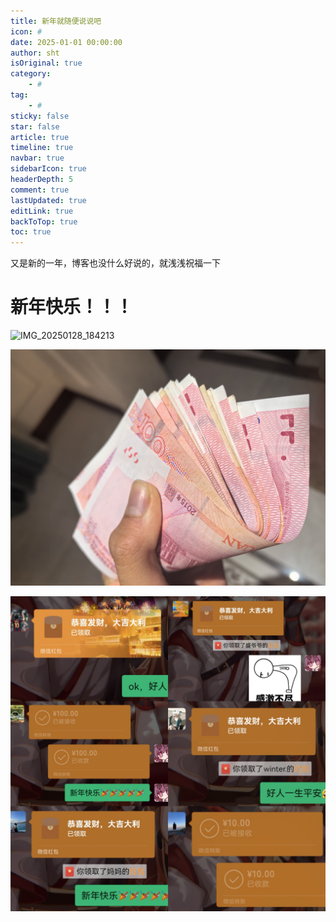 ```yaml
---
title: 新年就随便说说吧
icon: #
date: 2025-01-01 00:00:00
author: sht
isOriginal: true
category: 
    - #
tag:
    - #
sticky: false
star: false
article: true
timeline: true
navbar: true
sidebarIcon: true
headerDepth: 5
comment: true
lastUpdated: true
editLink: true
backToTop: true
toc: true
---
```


又是新的一年，博客也没什么好说的，就浅浅祝福一下

# 新年快乐！！！

![IMG_20250128_184213](./first.assets/IMG_20250128_184213.jpg)

![IMG_20250128_200442](./first.assets/IMG_20250128_200442.jpg)

![Collage_20241231_234701](./first.assets/Collage_20241231_234701.jpg)

